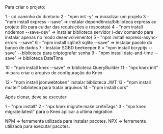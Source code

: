 Para criar o projeto:

1 - cd caminho do diretorio
2 - "npm init -y" => inicializar um projeto
3 - "npm install express --save" => instalar dependência/biblioteca express ao projeto (lib para cuidar das requisições e respostas)
4 - "npm install nodemon --save-dev" => instalar biblioteca servidor (-dev comando para instalar apenas no modo desenvolvimento)
5 - "npm install express-async-errors --save"
6 - "npm install sqlite3 sqlite --save" => instalar pacote do banco de dados
7 - instalar SGBD beekeeper
8 = "npm install bcryptjs --save" --biblioteca para criptografar senha
9 - "npm install date-and-time --save" => biblioteca DateTime

10 - "npm install knex --save" => biblioteca QueryBuilder
11 - "npx knex init" => para criar o arquivo de configuração do Knex

12 - "npm install jsonwebtoken" instalar biblioteca JWT
13 - "npm install multer" biblioteca para tratar arquivos
14 - "npm install cors"

Após clonar, deve se executar:

1 - "npm install"
2 - "npx knex migrate:make creteTags"
3 - "npx knex migrate:latest" para o Knex aplicar a ultima migration

NPM => ferramenta utilizada para instalar pacotes.
NPX => ferramenta utilizada para executar pacotes.

